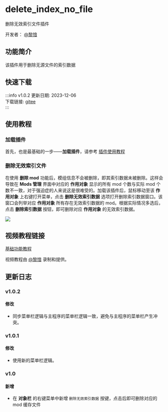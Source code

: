 # delete_index_no_file
删除无效索引文件插件

开发者： [@黎愔](/contribution)

## 功能简介
该插件用于删除无源文件的索引数据

## 快速下载

:::info v1.0.2
更新日期:  2023-12-06<br/>
下载链接: [gitee](https://gitee.com/ticca/d3dx-skin-manage/releases/download/plugins/delete_index_no_file_v1.0.2.zip) <br/>
:::

## 使用教程

### 加载插件
首先，也是最基础的一步——**加载插件**，请参考 [插件使用教程](/help/tutorial-plugins)

### 删除无效索引文件
在使用 **删除 mod** 功能后，模组信息不会被删除，即其索引数据未被删除。这样会导致在 **Mods 管理** 界面中对应的 **作用对象** 显示的所有 mod 个数与实际 mod 个数不一致，对于强迫症的人来说这是很难受的。加载该插件后，鼠标移动至该 **作用对象** 上右键打开菜单，点击 **删除无效索引数据** 选项打开删除索引数据窗口。该窗口会列举对应 **作用对象** 所有存在无效索引数据的 mod。根据实际情况多选后，点击 **删除索引数据** 按钮，即可删除对应 **作用对象** 的无效索引数据。

![](/static/image/24e5a2fa.png)

## 视频教程链接

[基础功能教程](https://www.bilibili.com/video/BV18c411m7Uy/)

视频教程由 [@黎愔](/contribution) 录制和提供。

## 更新日志

### v1.0.2
#### 修改
- 同步菜单栏逻辑与主程序的菜单栏逻辑一致，避免与主程序的菜单栏产生冲突。

### v1.0.1
#### 修改
- 使用新的菜单栏逻辑。  

### v1.0
#### 新增
- 在 **对象栏** 的右键菜单中新增 `删除无效索引数据` 按键，点击后即可删除对应的 mod 缓存文件